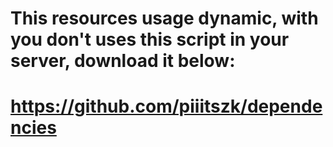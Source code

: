 # This resources usage dynamic, with you don't uses this script in your server, download it below:

# https://github.com/piiitszk/dependencies